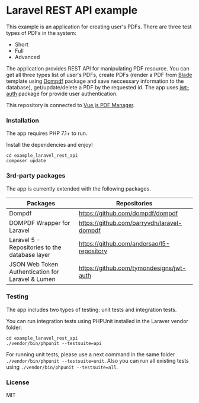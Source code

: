 # Laravel REST API example
This example is an application for creating user's PDFs. There are three test types of PDFs in the system:

  - Short
  - Full
  - Advanced
 
The application provides REST API for manipulating PDF resource. You can get all three types list of user's PDFs, create PDFs (render a PDF from [Blade](https://laravel.com/docs/5.6/blade) template using [Dompdf](https://github.com/dompdf/dompdf) package and save neccessary information to the database), get/update/delete a PDF by the requested id. The app uses [jwt-auth](https://github.com/tymondesigns/jwt-auth) package for provide user authentication.

This repository is connected to [Vue.js PDF Manager](https://github.com/akozyr/example_vue_client).

### Installation
The app requires PHP 7.1+ to run. 

Install the dependencies and enjoy!

```
cd example_laravel_rest_api
composer update
```

### 3rd-party packages
The app is currently extended with the following packages. 

| Packages | Repositories |
| ------ | ------ |
| Dompdf | https://github.com/dompdf/dompdf |
|  DOMPDF Wrapper for Laravel | https://github.com/barryvdh/laravel-dompdf |
| Laravel 5 - Repositories to the database layer | https://github.com/andersao/l5-repository |
| JSON Web Token Authentication for Laravel & Lumen | https://github.com/tymondesigns/jwt-auth |

### Testing
The app includes two types of testing: unit tests and integration tests.

You can run integration tests using PHPUnit installed in the Laraver vendor folder:
```
cd example_laravel_rest_api
./vendor/bin/phpunit --testsuite=api
```
For running unit tests, please use a next command in the same folder `./vendor/bin/phpunit --testsuite=unit`. Also you can run all existing tests using `./vendor/bin/phpunit --testsuite=all`.

### License
MIT

